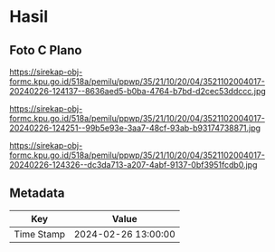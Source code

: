 # Hasil

## Foto C Plano

https://sirekap-obj-formc.kpu.go.id/518a/pemilu/ppwp/35/21/10/20/04/3521102004017-20240226-124137--8636aed5-b0ba-4764-b7bd-d2cec53ddccc.jpg

https://sirekap-obj-formc.kpu.go.id/518a/pemilu/ppwp/35/21/10/20/04/3521102004017-20240226-124251--99b5e93e-3aa7-48cf-93ab-b93174738871.jpg

https://sirekap-obj-formc.kpu.go.id/518a/pemilu/ppwp/35/21/10/20/04/3521102004017-20240226-124326--dc3da713-a207-4abf-9137-0bf3951fcdb0.jpg


## Metadata

| Key        | Value               |
| ---------- | ------------------- |
| Time Stamp | 2024-02-26 13:00:00 |



